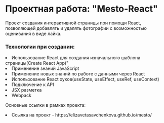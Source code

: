 <h1>Проектная работа: "Mesto-React"</h1>

<p>Проект создания интерактивной страницы при помощи React, позволяющей добавлять и удалять фотографии с возможностью оценивания в виде лайка.</p>

<h3>Технологии при создании:</h3>
<li>Использование React для создания изначального шаблона страницы(Create React App)"</li>
<li>Применение знаний JavaScript</li>
<li>Применение новых знаний по работе с данными через React</li>
<li>Использование React хуков(useState, useEffect, useRef, useContext)</li>
<li>Подключение к API</li>
<li>JSX разметка</li>
<li>Webpack</li>

<p>Основные ссылки в рамках проекта:</p>
<li>Ссылка на проект - https://elizavetasavchenkova.github.io/mesto/</li>
